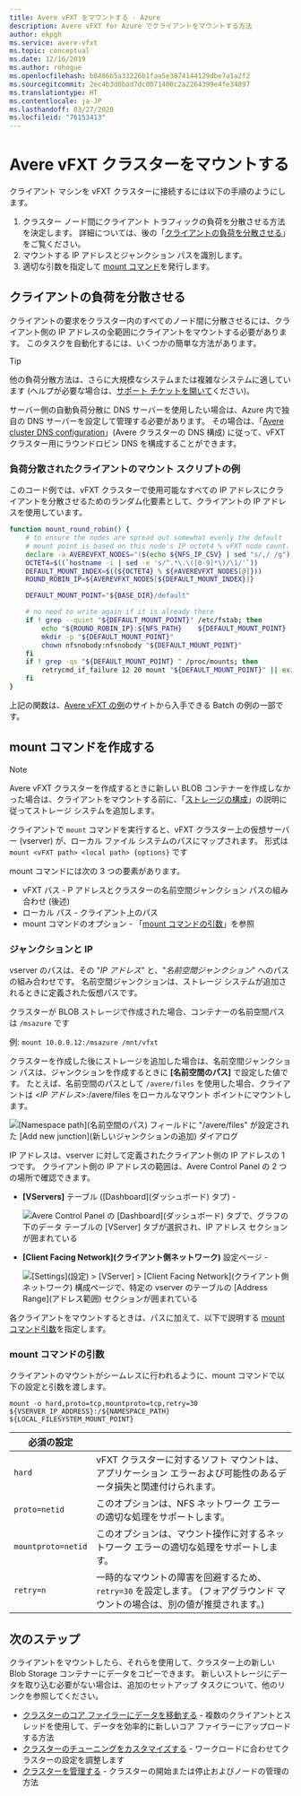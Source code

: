 ```yaml
---
title: Avere vFXT をマウントする - Azure
description: Avere vFXT for Azure でクライアントをマウントする方法
author: ekpgh
ms.service: avere-vfxt
ms.topic: conceptual
ms.date: 12/16/2019
ms.author: rohogue
ms.openlocfilehash: b8486b5a33226b1faa5e3874144129dbe7a1a2f2
ms.sourcegitcommit: 2ec4b3d0bad7dc0071400c2a2264399e4fe34897
ms.translationtype: HT
ms.contentlocale: ja-JP
ms.lasthandoff: 03/27/2020
ms.locfileid: "76153413"
---
```

# <a name="mount-the-avere-vfxt-cluster"></a>Avere vFXT クラスターをマウントする

クライアント マシンを vFXT クラスターに接続するには以下の手順のようにします。

1. クラスター ノード間にクライアント トラフィックの負荷を分散させる方法を決定します。 詳細については、後の「[クライアントの負荷を分散させる](#balance-client-load)」をご覧ください。
1. マウントする IP アドレスとジャンクション パスを識別します。
1. 適切な引数を指定して [mount コマンド](#mount-command-arguments)を発行します。

## <a name="balance-client-load"></a>クライアントの負荷を分散させる

クライアントの要求をクラスター内のすべてのノード間に分散させるには、クライアント側の IP アドレスの全範囲にクライアントをマウントする必要があります。 このタスクを自動化するには、いくつかの簡単な方法があります。

> [!TIP]
> 他の負荷分散方法は、さらに大規模なシステムまたは複雑なシステムに適しています (ヘルプが必要な場合は、[サポート チケットを開いて](avere-vfxt-open-ticket.md#open-a-support-ticket-for-your-avere-vfxt)ください)。
>
> サーバー側の自動負荷分散に DNS サーバーを使用したい場合は、Azure 内で独自の DNS サーバーを設定して管理する必要があります。 その場合は、「[Avere cluster DNS configuration](avere-vfxt-configure-dns.md)」(Avere クラスターの DNS 構成) に従って、vFXT クラスター用にラウンドロビン DNS を構成することができます。

### <a name="sample-balanced-client-mounting-script"></a>負荷分散されたクライアントのマウント スクリプトの例

このコード例では、vFXT クラスターで使用可能なすべての IP アドレスにクライアントを分散させるためのランダム化要素として、クライアントの IP アドレスを使用しています。

```bash
function mount_round_robin() {
    # to ensure the nodes are spread out somewhat evenly the default
    # mount point is based on this node's IP octet4 % vFXT node count.
    declare -a AVEREVFXT_NODES="($(echo ${NFS_IP_CSV} | sed "s/,/ /g"))"
    OCTET4=$((`hostname -i | sed -e 's/^.*\.\([0-9]*\)/\1/'`))
    DEFAULT_MOUNT_INDEX=$((${OCTET4} % ${#AVEREVFXT_NODES[@]}))
    ROUND_ROBIN_IP=${AVEREVFXT_NODES[${DEFAULT_MOUNT_INDEX}]}

    DEFAULT_MOUNT_POINT="${BASE_DIR}/default"

    # no need to write again if it is already there
    if ! grep --quiet "${DEFAULT_MOUNT_POINT}" /etc/fstab; then
        echo "${ROUND_ROBIN_IP}:${NFS_PATH}    ${DEFAULT_MOUNT_POINT}    nfs hard,proto=tcp,mountproto=tcp,retry=30 0 0" >> /etc/fstab
        mkdir -p "${DEFAULT_MOUNT_POINT}"
        chown nfsnobody:nfsnobody "${DEFAULT_MOUNT_POINT}"
    fi
    if ! grep -qs "${DEFAULT_MOUNT_POINT} " /proc/mounts; then
        retrycmd_if_failure 12 20 mount "${DEFAULT_MOUNT_POINT}" || exit 1
    fi
}
```

上記の関数は、[Avere vFXT の例](https://github.com/Azure/Avere#tutorials)のサイトから入手できる Batch の例の一部です。

## <a name="create-the-mount-command"></a>mount コマンドを作成する

> [!NOTE]
> Avere vFXT クラスターを作成するときに新しい BLOB コンテナーを作成しなかった場合は、クライアントをマウントする前に、「[ストレージの構成](avere-vfxt-add-storage.md)」の説明に従ってストレージ システムを追加します。

クライアントで ``mount`` コマンドを実行すると、vFXT クラスター上の仮想サーバー (vserver) が、ローカル ファイル システムのパスにマップされます。 形式は ``mount <vFXT path> <local path> {options}`` です

mount コマンドには次の 3 つの要素があります。

* vFXT パス - P アドレスとクラスターの名前空間ジャンクション パスの組み合わせ (後述)
* ローカル パス - クライアント上のパス
* mount コマンドのオプション - 「[mount コマンドの引数](#mount-command-arguments)」を参照

### <a name="junction-and-ip"></a>ジャンクションと IP

vserver のパスは、その "*IP アドレス*" と、"*名前空間ジャンクション*" へのパスの組み合わせです。 名前空間ジャンクションは、ストレージ システムが追加されるときに定義された仮想パスです。

クラスターが BLOB ストレージで作成された場合、コンテナーの名前空間パスは `/msazure` です

例: ``mount 10.0.0.12:/msazure /mnt/vfxt``

クラスターを作成した後にストレージを追加した場合は、名前空間ジャンクション パスは、ジャンクションを作成するときに **[名前空間のパス]** で設定した値です。 たとえば、名前空間のパスとして ``/avere/files`` を使用した場合、クライアントは <*IP アドレス*>:/avere/files をローカルなマウント ポイントにマウントします。

![[Namespace path]\(名前空間のパス\) フィールドに "/avere/files" が設定された [Add new junction]\(新しいジャンクションの追加\) ダイアログ](media/avere-vfxt-create-junction-example.png) <!-- to do - change example and screenshot to vfxt/files instead of avere -->

IP アドレスは、vserver に対して定義されたクライアント側の IP アドレスの 1 つです。 クライアント側の IP アドレスの範囲は、Avere Control Panel の 2 つの場所で確認できます。

* **[VServers]** テーブル ([Dashboard]\(ダッシュボード\) タブ) -

  ![Avere Control Panel の [Dashboard]\(ダッシュボード\) タブで、グラフの下のデータ テーブルの [VServer] タブが選択され、IP アドレス セクションが囲まれている](media/avere-vfxt-ip-addresses-dashboard.png)

* **[Client Facing Network]\(クライアント側ネットワーク\)** 設定ページ -

  ![[Settings]\(設定\) > [VServer] > [Client Facing Network]\(クライアント側ネットワーク\) 構成ページで、特定の vserver のテーブルの [Address Range]\(アドレス範囲\) セクションが囲まれている](media/avere-vfxt-ip-addresses-settings.png)

各クライアントをマウントするときは、パスに加えて、以下で説明する [mount コマンド引数](#mount-command-arguments)を指定します。

### <a name="mount-command-arguments"></a>mount コマンドの引数

クライアントのマウントがシームレスに行われるように、mount コマンドで以下の設定と引数を渡します。

``mount -o hard,proto=tcp,mountproto=tcp,retry=30 ${VSERVER_IP_ADDRESS}:/${NAMESPACE_PATH} ${LOCAL_FILESYSTEM_MOUNT_POINT}``

| 必須の設定 | |
--- | ---
``hard`` | vFXT クラスターに対するソフト マウントは、アプリケーション エラーおよび可能性のあるデータ損失と関連付けられます。
``proto=netid`` | このオプションは、NFS ネットワーク エラーの適切な処理をサポートします。
``mountproto=netid`` | このオプションは、マウント操作に対するネットワーク エラーの適切な処理をサポートします。
``retry=n`` | 一時的なマウントの障害を回避するため、``retry=30`` を設定します。 (フォアグラウンド マウントの場合は、別の値が推奨されます。)

## <a name="next-steps"></a>次のステップ

クライアントをマウントしたら、それらを使用して、クラスター上の新しい Blob Storage コンテナーにデータをコピーできます。 新しいストレージにデータを取り込む必要がない場合は、追加のセットアップ タスクについて、他のリンクを参照してください。

* [クラスターのコア ファイラーにデータを移動する](avere-vfxt-data-ingest.md) - 複数のクライアントとスレッドを使用して、データを効率的に新しいコア ファイラーにアップロードする方法
* [クラスターのチューニングをカスタマイズする](avere-vfxt-tuning.md) - ワークロードに合わせてクラスターの設定を調整します
* [クラスターを管理する](avere-vfxt-manage-cluster.md) - クラスターの開始または停止およびノードの管理の方法
